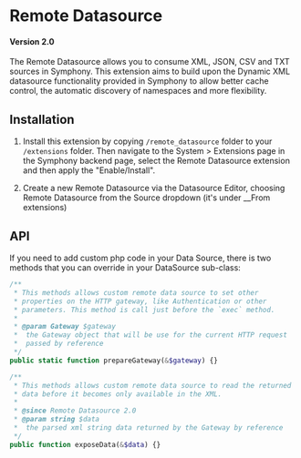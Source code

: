 # Remote Datasource

#### Version 2.0

The Remote Datasource allows you to consume XML, JSON, CSV and TXT sources in Symphony. This extension aims to build upon the Dynamic XML datasource functionality provided in Symphony to allow better cache control, the automatic discovery of namespaces and more flexibility.

## Installation

1. Install this extension by copying `/remote_datasource` folder to your `/extensions` folder. Then navigate to the System > Extensions page in the Symphony backend page, select the Remote Datasource extension and then apply the "Enable/Install".

2. Create a new Remote Datasource via the Datasource Editor, choosing Remote Datasource from the Source dropdown (it's under __From extensions)

## API

If you need to add custom php code in your Data Source, there is two methods that you can override in your DataSource sub-class:

````php
/**
 * This methods allows custom remote data source to set other
 * properties on the HTTP gateway, like Authentication or other
 * parameters. This method is call just before the `exec` method.
 *
 * @param Gateway $gateway
 *  the Gateway object that will be use for the current HTTP request
 *  passed by reference
 */
public static function prepareGateway(&$gateway) {}

/**
 * This methods allows custom remote data source to read the returned
 * data before it becomes only available in the XML.
 *
 * @since Remote Datasource 2.0
 * @param string $data
 *  the parsed xml string data returned by the Gateway by reference
 */
public function exposeData(&$data) {}
````
